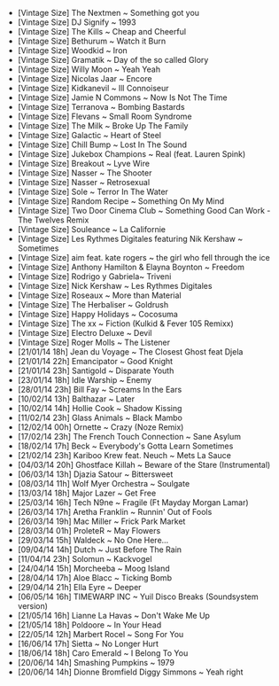- [Vintage Size] The Nextmen ~ Something got you
- [Vintage Size] DJ Signify ~ 1993
- [Vintage Size] The Kills  ~ Cheap and Cheerful
- [Vintage Size] Bethurum ~ Watch it Burn
- [Vintage Size] Woodkid ~ Iron
- [Vintage Size] Gramatik ~ Day of the so called Glory
- [Vintage Size] Willy Moon ~ Yeah Yeah
- [Vintage Size] Nicolas Jaar ~ Encore
- [Vintage Size] Kidkanevil ~ Ill Connoiseur
- [Vintage Size] Jamie N Commons ~ Now Is Not The Time
- [Vintage Size] Terranova ~ Bombing Bastards
- [Vintage Size] Flevans ~ Small Room Syndrome
- [Vintage Size] The Milk ~ Broke Up The Family
- [Vintage Size] Galactic ~ Heart of Steel
- [Vintage Size] Chill Bump ~ Lost In The Sound
- [Vintage Size] Jukebox Champions ~ Real (feat. Lauren Spink)
- [Vintage Size] Breakout ~ Lyve Wire
- [Vintage Size] Nasser ~ The Shooter
- [Vintage Size] Nasser ~ Retrosexual
- [Vintage Size] Sole ~ Terror In The Water
- [Vintage Size] Random Recipe ~ Something On My Mind
- [Vintage Size] Two Door Cinema Club ~ Something Good Can Work - The Twelves Remix
- [Vintage Size] Souleance ~ La Californie
- [Vintage Size] Les Rythmes Digitales featuring Nik Kershaw ~ Sometimes
- [Vintage Size] aim feat. kate rogers ~ the girl who fell through the ice
- [Vintage Size] Anthony Hamilton & Elayna Boynton ~ Freedom
- [Vintage Size] Rodrigo y Gabriela~ Triveni
- [Vintage Size] Nick Kershaw ~ Les Rythmes Digitales
- [Vintage Size] Roseaux ~ More than Material
- [Vintage Size] The Herbaliser ~ Goldrush
- [Vintage Size] Happy Holidays ~ Cocosuma
- [Vintage Size] The xx ~ Fiction (Kulkid & Fever 105 Remixx)
- [Vintage Size] Electro Deluxe ~ Devil
- [Vintage Size] Roger Molls ~ The Listener
- [21/01/14 18h] Jean du Voyage ~ The Closest Ghost feat Djela
- [21/01/14 22h] Emancipator ~ Good Knight
- [21/01/14 23h] Santigold ~ Disparate Youth
- [23/01/14 18h] Idle Warship ~ Enemy
- [28/01/14 23h] Bill Fay ~ Screams In the Ears
- [10/02/14 13h] Balthazar ~ Later
- [10/02/14 14h] Hollie Cook ~ Shadow Kissing
- [11/02/14 23h] Glass Animals ~ Black Mambo
- [12/02/14 00h] Ornette ~ Crazy (Noze Remix)
- [17/02/14 23h] The French Touch Connection ~ Sane Asylum
- [18/02/14 17h] Beck ~ Everybody's Gotta Learn Sometimes
- [21/02/14 23h] Kariboo Krew feat. Neuch ~ Mets La Sauce
- [04/03/14 20h] Ghostface Killah ~ Beware of the Stare (Instrumental)
- [06/03/14 13h] Djazia Satour ~ Bittersweet
- [08/03/14 11h] Wolf Myer Orchestra ~ Soulgate
- [13/03/14 18h] Major Lazer ~ Get Free
- [25/03/14 16h] Tech N9ne ~ Fragile (Ft Mayday Morgan Lamar)
- [26/03/14 17h] Aretha Franklin ~ Runnin' Out of Fools
- [26/03/14 19h] Mac Miller ~ Frick Park Market
- [28/03/14 01h] ProleteR ~ May Flowers
- [29/03/14 15h] Waldeck ~ No One Here...
- [09/04/14 14h] Dutch ~ Just Before The Rain
- [11/04/14 23h] Solomun ~ Kackvogel
- [24/04/14 15h] Morcheeba ~ Moog Island
- [28/04/14 17h] Aloe Blacc ~ Ticking Bomb
- [29/04/14 21h] Ella Eyre ~ Deeper
- [06/05/14 16h] TIMEWARP INC ~ Yuil Disco Breaks (Soundsystem version)
- [21/05/14 16h] Lianne La Havas ~ Don't Wake Me Up
- [21/05/14 18h] Poldoore ~ In Your Head
- [22/05/14 12h] Marbert Rocel ~ Song For You
- [16/06/14 17h] Sietta ~ No Longer Hurt
- [18/06/14 18h] Caro Emerald ~ I Belong To You
- [20/06/14 14h] Smashing Pumpkins ~ 1979
- [20/06/14 14h] Dionne Bromfield Diggy Simmons ~ Yeah right
